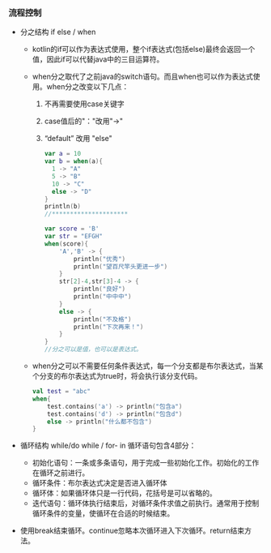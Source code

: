 ### 流程控制

- 分之结构  if  else / when 

  - kotlin的if可以作为表达式使用，整个if表达式(包括else)最终会返回一个值，因此if可以代替java中的三目运算符。

  - when分之取代了之前java的switch语句。而且when也可以作为表达式使用。when分之改变以下几点：

    1. 不再需要使用case关键字

    2. case值后的"："改用"->"

    3. “default” 改用 "else"

       ```kotlin
       var a = 10
       var b = when(a){
         1 -> "A"
         5 -> "B"
         10 -> "C"
         else -> "D"
       }
       println(b)
       //*********************
       
       var score = 'B'
       var str = "EFGH"
       when(score){
           'A','B' -> {
               println("优秀")
               println("望百尺竿头更进一步")
           }
           str[2]-4,str[3]-4 -> {
               println("良好")
               println("中中中")
           }
           else -> {
               println("不及格")
               println("下次再来！")
           }
       }
       //分之可以是值，也可以是表达式。
       ```

  - when分之可以不需要任何条件表达式，每一个分支都是布尔表达式，当某个分支的布尔表达式为true时，将会执行该分支代码。

    ```kotlin
    val test = "abc"
    when{
        test.contains('a') -> println("包含a")
        test.contains('d') -> println("包含d")
        else -> println("什么都不包含")
    }
    ```

- 循环结构  while/do while / for- in 循环语句包含4部分：

  - 初始化语句：一条或多条语句，用于完成一些初始化工作。初始化的工作在循环之前进行。
  - 循环条件：布尔表达式决定是否进入循环体
  - 循环体：如果循环体只是一行代码，花括号是可以省略的。
  - 迭代语句：循环体执行结束后，对循环条件求值之前执行。通常用于控制循环条件的变量，使循环在合适的时候结束。 

- 使用break结束循环。continue忽略本次循环进入下次循环。return结束方法。
